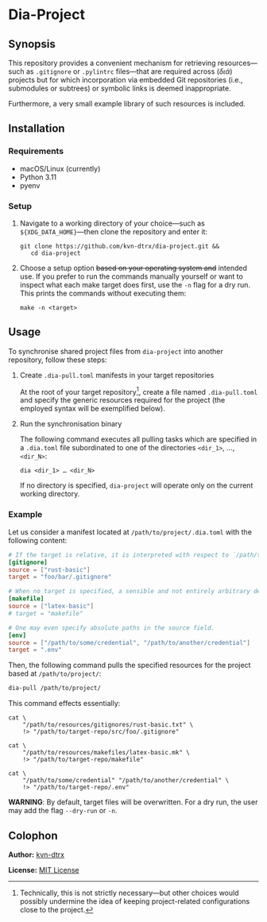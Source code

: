 # Dia-Project

## Synopsis

This repository provides a convenient mechanism for retrieving resources—such as `.gitignore` or `.pylintrc` files—that are required across (*διά*) projects but for which incorporation via embedded Git repositories (i.e., submodules or subtrees) or symbolic links is deemed inappropriate.

Furthermore, a very small example library of such resources is included.

## Installation

### Requirements

- macOS/Linux (currently)
- Python 3.11
- pyenv

### Setup

1. Navigate to a working directory of your choice—such as `${XDG_DATA_HOME}`—then clone the repository and enter it:

    ``` shell
    git clone https://github.com/kvn-dtrx/dia-project.git &&
       cd dia-project
    ```

2. Choose a setup option ~~based on your operating system and~~ intended use. If you prefer to run the commands manually yourself or want to inspect what each make target does first, use the `-n` flag for a dry run. This prints the commands without executing them:

    ``` shell
    make -n <target>
    ```

## Usage

To synchronise shared project files from `dia-project` into another repository, follow these steps:

1. Create `.dia-pull.toml` manifests in your target repositories

   At the root of your target repository[^technically], create a file named `.dia-pull.toml` and specify the generic resources required for the project (the employed syntax will be exemplified below).

   [^technically]: Technically, this is not strictly necessary—but other choices would possibly undermine the idea of keeping project-related configurations close to the project.

2. Run the synchronisation binary

   The following command executes all pulling tasks which are specified in a `.dia.toml` file subordinated to one of the directories `<dir_1>`, …, `<dir_N>`:

   ``` shell
   dia <dir_1> … <dir_N>
   ```

   If no directory is specified, `dia-project` will operate only on the current working directory.

### Example

Let us consider a manifest located at `/path/to/project/.dia.toml` with the following content:

```toml
# If the target is relative, it is interpreted with respect to `/path/to/resources/type/`.
[gitignore]
source = ["rust-basic"]
target = "foo/bar/.gitignore"

# When no target is specified, a sensible and not entirely arbitrary default is used.
[makefile]
source = ["latex-basic"]
# target = "makefile"

# One may even specify absolute paths in the source field.
[env]
source = ["/path/to/some/credential", "/path/to/another/credential"]
target = ".env"
```

Then, the following command pulls the specified resources for the project based at `/path/to/project/`:

```sh
dia-pull /path/to/project/
```

This command effects essentially:

``` shell
cat \
    "/path/to/resources/gitignores/rust-basic.txt" \
    !> "/path/to/target-repo/src/foo/.gitignore"

cat \
    "/path/to/resources/makefiles/latex-basic.mk" \
    !> "/path/to/target-repo/makefile"

cat \
    "/path/to/some/credential" "/path/to/another/credential" \
    !> "/path/to/target-repo/.env"
```

**WARNING**: By default, target files will be overwritten. For a dry run, the user may add the flag `--dry-run` or `-n`.

## Colophon

**Author:** [kvn-dtrx](https://github.com/kvn-dtrx)

**License:** [MIT License](license.txt)
